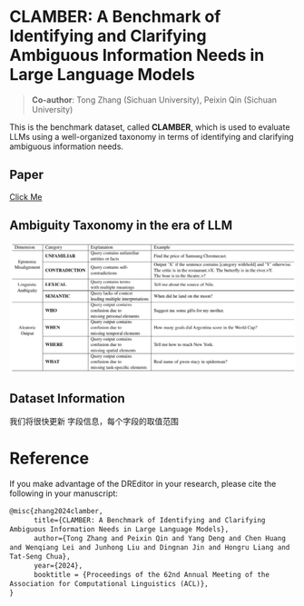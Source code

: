 # CLAMBER: A Benchmark of Identifying and Clarifying Ambiguous Information Needs in Large Language Models
> **Co-author**: Tong Zhang (Sichuan University), Peixin Qin (Sichuan University)

This is the benchmark dataset, called **CLAMBER**, which is used to evaluate LLMs using a well-organized taxonomy in terms of identifying and clarifying ambiguous information needs.
## Paper
[Click Me](https://arxiv.org/abs/2405.12063)


## Ambiguity Taxonomy in the era of LLM
![Taxonomy](./taxonomy.png)


## Dataset Information
我们将很快更新
字段信息，每个字段的取值范围


# Reference
If you make advantage of the DREditor in your research, please cite the following in your manuscript:

```
@misc{zhang2024clamber,
      title={CLAMBER: A Benchmark of Identifying and Clarifying Ambiguous Information Needs in Large Language Models}, 
      author={Tong Zhang and Peixin Qin and Yang Deng and Chen Huang and Wenqiang Lei and Junhong Liu and Dingnan Jin and Hongru Liang and Tat-Seng Chua},
      year={2024},
      booktitle = {Proceedings of the 62nd Annual Meeting of the Association for Computational Linguistics (ACL)},
}
```
